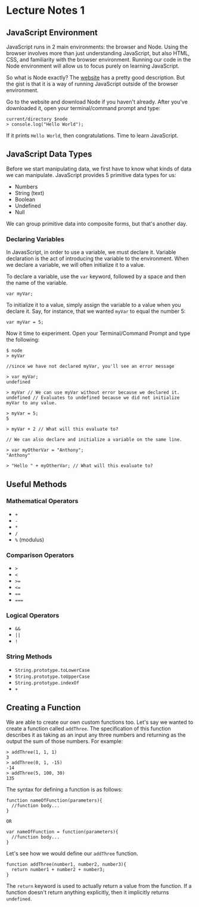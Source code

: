 # Lecture Notes 1

## JavaScript Environment

JavaScript runs in 2 main environments: the browser and Node. Using the browser involves more than just understanding JavaScript, but also HTML, CSS, and familiarity with the browser environment. Running our code in the Node environment will allow us to focus purely on learning JavaScript.

So what is Node exactly? The [website](node) has a pretty good description. But the gist is that it is a way of running JavaScript outside of the browser environment.

Go to the website and download Node if you haven't already. After you've downloaded it, open your terminal/command prompt and type:

```
current/directory $node
> console.log("Hello World");
```
If it prints `Hello World`, then congratulations. Time to learn JavaScript.

## JavaScript Data Types

Before we start manipulating data, we first have to know what kinds of data we can manipulate. JavaScript provides 5 primitive data types for us:

* Numbers
* String (text)
* Boolean
* Undefined
* Null

We can group primitive data into composite forms, but that's another day.

### Declaring Variables

In JavasScript, in order to use a variable, we must declare it. Variable
declaration is the act of introducing the variable to the environment. When we declare
a variable, we will often initialize it to a value.

To declare a variable, use the `var` keyword, followed by a space and then the name of the variable.

```
var myVar;
```

To initialize it to a value, simply assign the variable to a value when you
declare it. Say, for instance, that we wanted `myVar` to equal the number 5:

```
var myVar = 5;
```

Now it time to experiment. Open your Terminal/Command Prompt and type the following:

```
$ node
> myVar

//since we have not declared myVar, you'll see an error message

> var myVar;
undefined

> myVar // We can use myVar without error because we declared it.
undefined // Evaluates to undefined because we did not initialize myVar to any value.

> myVar = 5;
5

> myVar + 2 // What will this evaluate to?

// We can also declare and initialize a variable on the same line.

> var myOtherVar = "Anthony";
"Anthony"

> "Hello " + myOtherVar; // What will this evaluate to?
```

## Useful Methods

### Mathematical Operators

* `+`
* `-`
* `*`
* `/`
* `%` (modulus)

### Comparison Operators

* `>`
* `<`
* `>=`
* `<=`
* `==`
* `===`

### Logical Operators

* `&&`
* `||`
* `!`

### String Methods

* `String.prototype.toLowerCase`
* `String.prototype.toUpperCase`
* `String.prototype.indexOf`
* `+`

## Creating a Function

We are able to create our own custom functions too. Let's say we wanted to create a function called `addThree`. The specification of this function describes it as taking as an input any three numbers and returning as the output the sum of those numbers. For example:

```
> addThree(1, 1, 1)
3
> addThree(0, 1, -15)
-14
> addThree(5, 100, 30)
135
```

The syntax for defining a function is as follows:

```
function nameOfFunction(parameters){
  //function body...
}

OR

var nameOfFunction = function(parameters){
  //function body...
}
```

Let's see how we would define our `addThree` function.

```
function addThree(number1, number2, number3){
  return number1 + number2 + number3;
}
```

The `return` keyword is used to actually return a value from the function. If a function doesn't return anything explicitly, then it implicitly returns `undefined`.

[node]: https://nodejs.org/en/
